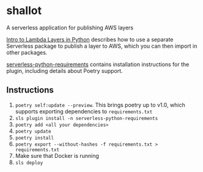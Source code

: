 # shallot
A serverless application for publishing AWS layers

[Intro to Lambda Layers in Python](https://medium.com/better-programming/intro-to-lambda-layers-in-python-95e092198c97) describes how to use a separate Serverless package to publish a layer to AWS, which you can then import in other packages.

[serverless-python-requirements](https://www.npmjs.com/package/serverless-python-requirements) contains installation instructions for the plugin, including details about Poetry support.

## Instructions
1. `poetry self:update --preview`. This brings poetry up to v1.0, which supports exporting dependencies to `requirements.txt`
2. `sls plugin install -n serverless-python-requirements`
3. `poetry add <all your dependencies>`
4. `poetry update`
5. `poetry install`
6. `poetry export --without-hashes -f requirements.txt > requirements.txt`
7. Make sure that Docker is running
8. `sls deploy`
